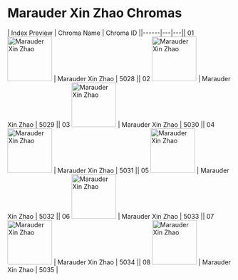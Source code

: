 # Marauder Xin Zhao Chromas

| Index  Preview | Chroma Name | Chroma ID ||------|---|---|| 01  <img src='https://raw.communitydragon.org/latest/plugins/rcp-be-lol-game-data/global/default/v1/champion-chroma-images/5/5028.png' alt='Marauder Xin Zhao' width='100'> | Marauder Xin Zhao | 5028 || 02  <img src='https://raw.communitydragon.org/latest/plugins/rcp-be-lol-game-data/global/default/v1/champion-chroma-images/5/5029.png' alt='Marauder Xin Zhao' width='100'> | Marauder Xin Zhao | 5029 || 03  <img src='https://raw.communitydragon.org/latest/plugins/rcp-be-lol-game-data/global/default/v1/champion-chroma-images/5/5030.png' alt='Marauder Xin Zhao' width='100'> | Marauder Xin Zhao | 5030 || 04  <img src='https://raw.communitydragon.org/latest/plugins/rcp-be-lol-game-data/global/default/v1/champion-chroma-images/5/5031.png' alt='Marauder Xin Zhao' width='100'> | Marauder Xin Zhao | 5031 || 05  <img src='https://raw.communitydragon.org/latest/plugins/rcp-be-lol-game-data/global/default/v1/champion-chroma-images/5/5032.png' alt='Marauder Xin Zhao' width='100'> | Marauder Xin Zhao | 5032 || 06  <img src='https://raw.communitydragon.org/latest/plugins/rcp-be-lol-game-data/global/default/v1/champion-chroma-images/5/5033.png' alt='Marauder Xin Zhao' width='100'> | Marauder Xin Zhao | 5033 || 07  <img src='https://raw.communitydragon.org/latest/plugins/rcp-be-lol-game-data/global/default/v1/champion-chroma-images/5/5034.png' alt='Marauder Xin Zhao' width='100'> | Marauder Xin Zhao | 5034 || 08  <img src='https://raw.communitydragon.org/latest/plugins/rcp-be-lol-game-data/global/default/v1/champion-chroma-images/5/5035.png' alt='Marauder Xin Zhao' width='100'> | Marauder Xin Zhao | 5035 |